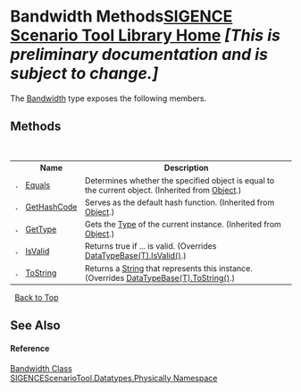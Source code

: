# Bandwidth Methods<a href="https://github.com/ObiWanLansi/SIGENCE-Scenario-Tool">SIGENCE Scenario Tool Library Home</a> _**\[This is preliminary documentation and is subject to change.\]**_

The <a href="9eee240a-5794-b586-a0b0-266f0b39af40.md">Bandwidth</a> type exposes the following members.


## Methods
&nbsp;<table><tr><th></th><th>Name</th><th>Description</th></tr><tr><td>![Public method](media/pubmethod.gif "Public method")</td><td><a href="http://msdn2.microsoft.com/en-us/library/bsc2ak47" target="_blank">Equals</a></td><td>
Determines whether the specified object is equal to the current object.
 (Inherited from <a href="http://msdn2.microsoft.com/en-us/library/e5kfa45b" target="_blank">Object</a>.)</td></tr><tr><td>![Public method](media/pubmethod.gif "Public method")</td><td><a href="http://msdn2.microsoft.com/en-us/library/zdee4b3y" target="_blank">GetHashCode</a></td><td>
Serves as the default hash function.
 (Inherited from <a href="http://msdn2.microsoft.com/en-us/library/e5kfa45b" target="_blank">Object</a>.)</td></tr><tr><td>![Public method](media/pubmethod.gif "Public method")</td><td><a href="http://msdn2.microsoft.com/en-us/library/dfwy45w9" target="_blank">GetType</a></td><td>
Gets the <a href="http://msdn2.microsoft.com/en-us/library/42892f65" target="_blank">Type</a> of the current instance.
 (Inherited from <a href="http://msdn2.microsoft.com/en-us/library/e5kfa45b" target="_blank">Object</a>.)</td></tr><tr><td>![Public method](media/pubmethod.gif "Public method")</td><td><a href="894158e9-ffdf-259d-7ebb-0d3936a4fe3c.md">IsValid</a></td><td>
Returns true if ... is valid.
 (Overrides <a href="ff1efcf2-6c88-7146-6e2f-1ec8e5987240.md">DataTypeBase(T).IsValid()</a>.)</td></tr><tr><td>![Public method](media/pubmethod.gif "Public method")</td><td><a href="d490b074-e126-f897-f54f-63e7f000076b.md">ToString</a></td><td>
Returns a <a href="http://msdn2.microsoft.com/en-us/library/s1wwdcbf" target="_blank">String</a> that represents this instance.
 (Overrides <a href="2b668059-e714-2f8a-8b2a-6506308a64c6.md">DataTypeBase(T).ToString()</a>.)</td></tr></table>&nbsp;
<a href="#bandwidth-methods">Back to Top</a>

## See Also


#### Reference
<a href="9eee240a-5794-b586-a0b0-266f0b39af40.md">Bandwidth Class</a><br /><a href="97d55e68-558f-5fa9-138b-dc16023ce748.md">SIGENCEScenarioTool.Datatypes.Physically Namespace</a><br />